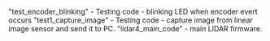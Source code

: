 "test_encoder_blinking" - Testing code - blinking LED when encoder evert occurs
"test1_capture_image" - Testing code - capture image from linear image sensor and send it to PC.
"lidar4_main_code" - main LIDAR firmware.




